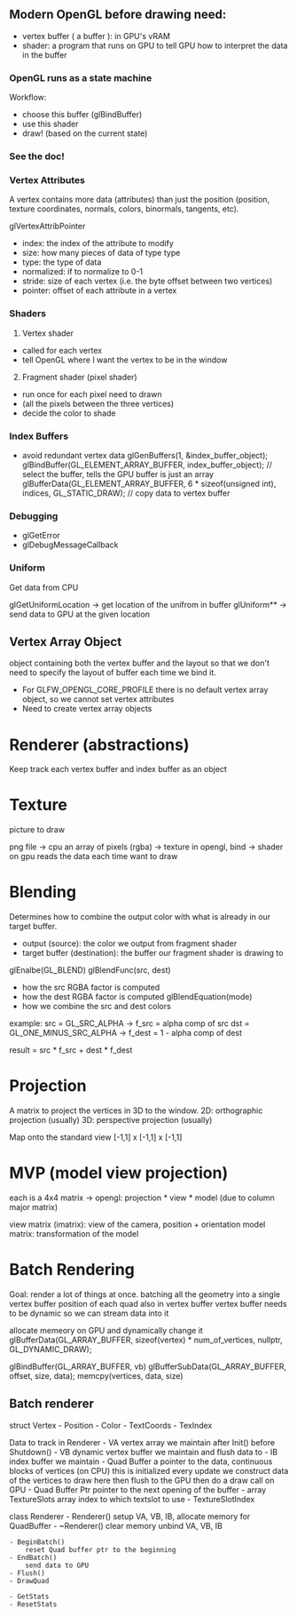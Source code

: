## Modern OpenGL before drawing need:
* vertex buffer ( a buffer ): in GPU's vRAM
* shader: a program that runs on GPU to tell GPU how to interpret the data in the buffer

### OpenGL runs as a state machine
Workflow:
- choose this buffer (glBindBuffer)
- use this shader
- draw! (based on the current state)

### See the doc!

### Vertex Attributes

A vertex contains more data (attributes) than just the position (position, texture coordinates, normals, colors, binormals, tangents, etc).

glVertexAttribPointer
 - index: the index of the attribute to modify
 - size: how many pieces of data of type type
 - type: the type of data
 - normalized: if to normalize to 0-1
 - stride: size of each vertex (i.e. the byte offset between two vertices)
 - pointer: offset of each attribute in a vertex

### Shaders

1) Vertex shader
- called for each vertex
- tell OpenGL where I want the vertex to be in the window
2) Fragment shader (pixel shader)
- run once for each pixel need to drawn
- (all the pixels between the three vertices)
- decide the color to shade

### Index Buffers
- avoid redundant vertex data
glGenBuffers(1, &index_buffer_object);
glBindBuffer(GL_ELEMENT_ARRAY_BUFFER, index_buffer_object); // select the buffer, tells the GPU buffer is just an array
glBufferData(GL_ELEMENT_ARRAY_BUFFER, 6 * sizeof(unsigned int), indices, GL_STATIC_DRAW); // copy data to vertex buffer

### Debugging
* glGetError
* glDebugMessageCallback

### Uniform
Get data from CPU

glGetUniformLocation -> get location of the unifrom in buffer
glUniform** -> send data to GPU at the given location

## Vertex Array Object
object containing both the vertex buffer and the layout so that we don't need to specify the layout of buffer each time we bind it.

- For GLFW_OPENGL_CORE_PROFILE there is no default vertex array object, so we cannot set vertex attributes
- Need to create vertex array objects

# Renderer (abstractions)

Keep track each vertex buffer and index buffer as an object

# Texture
picture to draw

png file -> cpu an array of pixels (rgba) -> texture in opengl, bind -> shader on gpu reads the data each time want to draw

# Blending

Determines how to combine the output color with what is already in our target buffer.
- output (source): the color we output from fragment shader
- target buffer (destination): the buffer our fragment shader is drawing to

glEnalbe(GL_BLEND)
glBlendFunc(src, dest)
- how the src RGBA factor is computed 
- how the dest RGBA factor is computed
glBlendEquation(mode)
- how we combine the src and dest colors

example:
src = GL_SRC_ALPHA -> f_src = alpha comp of src
dst = GL_ONE_MINUS_SRC_ALPHA -> f_dest = 1 - alpha comp of dest

result = src * f_src + dest * f_dest

# Projection
A matrix to project the vertices in 3D to the window.
2D: orthographic projection (usually)
3D: perspective projection (usually)

Map onto the standard view [-1,1] x [-1,1] x [-1,1]

# MVP (model view projection)
each is a 4x4 matrix -> opengl: projection * view * model
(due to column major matrix)

view matrix (imatrix): view of the camera, position + orientation
model matrix: transformation of the model

# Batch Rendering
Goal: render a lot of things at once.
batching all the geometry into a single vertex buffer
position of each quad also in vertex buffer
vertex buffer needs to be dynamic so we can stream data into it

allocate memeory on GPU and dynamically change it
glBufferData(GL_ARRAY_BUFFER, sizeof(vertex) * num_of_vertices, nullptr, GL_DYNAMIC_DRAW);

glBindBuffer(GL_ARRAY_BUFFER, vb)
glBufferSubData(GL_ARRAY_BUFFER, offset, size, data);
memcpy(vertices, data, size)

## Batch renderer

struct Vertex
    - Position
    - Color
    - TextCoords
    - TexIndex

Data to track in Renderer
    - VA
        vertex array we maintain after Init() before Shutdown()
    - VB
        dynamic vertex buffer we maintain and flush data to
    - IB
        index buffer we maintain
    - Quad Buffer
        a pointer to the data, continuous blocks of vertices (on CPU)
        this is initialized every update
        we construct data of the vertices to draw here
        then flush to the GPU
        then do a draw call on GPU
    - Quad Buffer Ptr
        pointer to the next opening of the buffer
    - array TextureSlots
        array index to which textslot to use
    - TextureSlotIndex

class Renderer
    - Renderer()
        setup VA, VB, IB, allocate memory for QuadBuffer
    - ~Renderer()
        clear memory
        unbind VA, VB, IB

    - BeginBatch()
        reset Quad buffer ptr to the beginning
    - EndBatch()
        send data to GPU
    - Flush()
    - DrawQuad

    - GetStats
    - ResetStats

